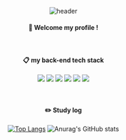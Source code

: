 <div align="center">

![header](https://capsule-render.vercel.app/api?type=cylinder&color=000000&height=150&section=header&text=9_8young&fontColor=ffffff&fontSize=70&animation=blink&fontAlignY=55)

#### :wave: Welcome my profile !

  <br/>
  
####  :clipboard: my back-end tech stack 
<img src="https://img.shields.io/badge/JAVA-007396?style=for-the-badge&logo=JAVA&logoColor=white"> <img src="https://img.shields.io/badge/Spring-6DB33F?style=for-the-badge&logo=Spring&logoColor=white"> <img src="https://img.shields.io/badge/MySQL-4479A1?style=for-the-badge&logo=MySQL&logoColor=white"> <img src="https://img.shields.io/badge/MariaDB-orange?style=for-the-badge&logo=MariaDB&logoColor=white"> <img src="https://img.shields.io/badge/github-181717?style=for-the-badge&logo=github&logoColor=white"> <img src="https://img.shields.io/badge/Docker-blue?style=for-the-badge&logo=Docker&logoColor=white">

  <br/>
  
  #### :pencil2: Study log
  
  [![Top Langs](https://github-readme-stats.vercel.app/api/top-langs/?username=Choisooyoung98&layout=compact)](https://github.com/Choisooyoung98/github-readme-stats)
  ![Anurag's GitHub stats](https://github-readme-stats.vercel.app/api?username=Choisooyoung98&show_icons=true&theme=radical)
  
</div>
